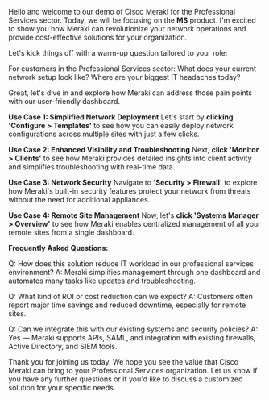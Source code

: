 Hello and welcome to our demo of Cisco Meraki for the Professional Services sector. Today, we will be focusing on the **MS** product. I'm excited to show you how Meraki can revolutionize your network operations and provide cost-effective solutions for your organization.

Let's kick things off with a warm-up question tailored to your role:

For customers in the Professional Services sector: What does your current network setup look like? Where are your biggest IT headaches today?

Great, let's dive in and explore how Meraki can address those pain points with our user-friendly dashboard. 

**Use Case 1: Simplified Network Deployment**
Let's start by **clicking 'Configure > Templates'** to see how you can easily deploy network configurations across multiple sites with just a few clicks.

**Use Case 2: Enhanced Visibility and Troubleshooting**
Next, **click 'Monitor > Clients'** to see how Meraki provides detailed insights into client activity and simplifies troubleshooting with real-time data.

**Use Case 3: Network Security**
Navigate to **'Security > Firewall'** to explore how Meraki's built-in security features protect your network from threats without the need for additional appliances.

**Use Case 4: Remote Site Management**
Now, let's **click 'Systems Manager > Overview'** to see how Meraki enables centralized management of all your remote sites from a single dashboard.

**Frequently Asked Questions:**

Q: How does this solution reduce IT workload in our professional services environment?
A: Meraki simplifies management through one dashboard and automates many tasks like updates and troubleshooting.

Q: What kind of ROI or cost reduction can we expect?
A: Customers often report major time savings and reduced downtime, especially for remote sites.

Q: Can we integrate this with our existing systems and security policies?
A: Yes — Meraki supports APIs, SAML, and integration with existing firewalls, Active Directory, and SIEM tools.

Thank you for joining us today. We hope you see the value that Cisco Meraki can bring to your Professional Services organization. Let us know if you have any further questions or if you'd like to discuss a customized solution for your specific needs.